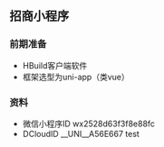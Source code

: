 ## 招商小程序

### 前期准备
+ HBuild客户端软件
+ 框架选型为uni-app（类vue）

### 资料
+ 微信小程序ID wx2528d63f3f8e88fc
+ DCloudID 	__UNI__A56E667
test
